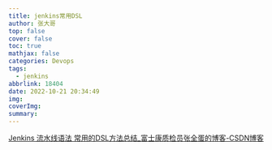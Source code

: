 ```yaml
---
title: jenkins常用DSL
author: 张大哥
top: false
cover: false
toc: true
mathjax: false
categories: Devops
tags:
  - jenkins
abbrlink: 18404
date: 2022-10-21 20:34:49
img:
coverImg:
summary:
---
```


 [Jenkins 流水线语法 常用的DSL方法总结_富士康质检员张全蛋的博客-CSDN博客](https://blog.csdn.net/qq_34556414/article/details/121806285) 

